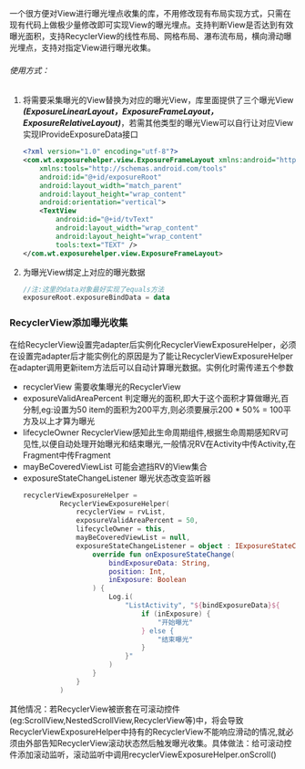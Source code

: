 一个很方便对View进行曝光埋点收集的库，不用修改现有布局实现方式，只需在现有代码上做极少量修改即可实现View的曝光埋点。支持判断View是否达到有效曝光面积，支持RecyclerView的线性布局、网格布局、瀑布流布局，横向滑动曝光埋点，支持对指定View进行曝光收集。

###### 使用方式：

1. 将需要采集曝光的View替换为对应的曝光View，库里面提供了三个曝光View ***(ExposureLinearLayout，ExposureFrameLayout，ExposureRelativeLayout)***，若需其他类型的曝光View可以自行让对应View实现IProvideExposureData接口

   ```xml
   <?xml version="1.0" encoding="utf-8"?>
   <com.wt.exposurehelper.view.ExposureFrameLayout xmlns:android="http://schemas.android.com/apk/res/android"
       xmlns:tools="http://schemas.android.com/tools"
       android:id="@+id/exposureRoot"
       android:layout_width="match_parent"
       android:layout_height="wrap_content"
       android:orientation="vertical">
       <TextView
           android:id="@+id/tvText"
           android:layout_width="wrap_content"
           android:layout_height="wrap_content"
           tools:text="TEXT" />
   </com.wt.exposurehelper.view.ExposureFrameLayout>
   ```

2. 为曝光View绑定上对应的曝光数据

   ```kotlin
   //注:这里的data对象最好实现了equals方法
   exposureRoot.exposureBindData = data
   ```

### RecyclerView添加曝光收集
在给RecyclerView设置完adapter后实例化RecyclerViewExposureHelper，必须在设置完adapter后才能实例化的原因是为了能让RecyclerViewExposureHelper在adapter调用更新item方法后可以自动计算曝光数据。实例化时需传递五个参数
* recyclerView 需要收集曝光的RecyclerView
* exposureValidAreaPercent 判定曝光的面积,即大于这个面积才算做曝光,百分制,eg:设置为50 item的面积为200平方,则必须要展示200 * 50% = 100平方及以上才算为曝光
* lifecycleOwner RecyclerView感知此生命周期组件,根据生命周期感知RV可见性,以便自动处理开始曝光和结束曝光,一般情况RV在Activity中传Activity,在Fragment中传Fragment
* mayBeCoveredViewList 可能会遮挡RV的View集合
* exposureStateChangeListener 曝光状态改变监听器
   ```kotlin
   recyclerViewExposureHelper =
            RecyclerViewExposureHelper(
                recyclerView = rvList,
                exposureValidAreaPercent = 50,
                lifecycleOwner = this,
                mayBeCoveredViewList = null,
                exposureStateChangeListener = object : IExposureStateChangeListener<String> {
                    override fun onExposureStateChange(
                        bindExposureData: String,
                        position: Int,
                        inExposure: Boolean
                    ) {
                        Log.i(
                            "ListActivity", "${bindExposureData}${
                                if (inExposure) {
                                    "开始曝光"
                                } else {
                                    "结束曝光"
                                }
                            }"
                        )
                    }
                }
            )
   ```
其他情况：若RecyclerView被嵌套在可滚动控件(eg:ScrollView,NestedScrollView,RecyclerView等)中，将会导致RecyclerViewExposureHelper中持有的RecyclerView不能响应滑动的情况,就必须由外部告知RecyclerView滚动状态然后触发曝光收集。具体做法：给可滚动控件添加滚动监听，滚动监听中调用recyclerViewExposureHelper.onScroll()